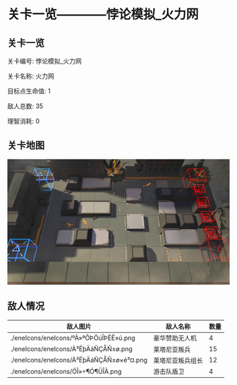 # 关卡一览————悖论模拟_火力网


## 关卡一览

关卡编号: 悖论模拟_火力网

关卡名称: 火力网

目标点生命值: 1

敌人总数: 35

理智消耗: 0


## 关卡地图
![悖论模拟_火力网](./oprMap/悖论模拟_火力网.png)

## 敌人情况

| 敌人图片 | 敌人名称 | 数量  |
|---------|-----|-----|
| ./eneIcons/eneIcons/ºÀ»ªÔÞÖúÎÞÈË»ú.png| 豪华赞助无人机  |   4  |
| ./eneIcons/eneIcons/À³ËþÄáÑÇÅÑ±ø.png| 莱塔尼亚叛兵  |   15  |
| ./eneIcons/eneIcons/À³ËþÄáÑÇÅÑ±ø×é³¤.png| 莱塔尼亚叛兵组长  |   12  |
| ./eneIcons/eneIcons/ÓÎ»÷¶Ó¶ÜÎÀ.png| 游击队盾卫  |   4  |
